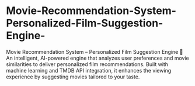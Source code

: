 # Movie-Recommendation-System-Personalized-Film-Suggestion-Engine-
Movie Recommendation System – Personalized Film Suggestion Engine 🎥  An intelligent, AI-powered engine that analyzes user preferences and movie similarities to deliver personalized film recommendations. Built with machine learning and TMDB API integration, it enhances the viewing experience by suggesting movies tailored to your taste.
